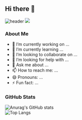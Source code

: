 ## Hi there 👋  

![header](https://capsule-render.vercel.app/api?type=wave&color=auto&height=300&section=header&text=capsule%20render&fontSize=90) 
<img src="https://capsule-render.vercel.app/api?type=wave&color=auto&height=300&section=header&text=capsule%20render&fontSize=90" />

### About Me  
- 🔭 I’m currently working on ...  
- 🌱 I’m currently learning ...  
- 👯 I’m looking to collaborate on ...  
- 🤔 I’m looking for help with ...  
- 💬 Ask me about ...  
- 📫 How to reach me: ...  
- 😄 Pronouns: ...  
- ⚡ Fun fact: ...  

### GitHub Stats  
![Anurag's GitHub stats](https://github-readme-stats.vercel.app/api?username=Dongsik0000&show_icons=true&theme=radical)  
![Top Langs](https://github-readme-stats.vercel.app/api/top-langs/?username=Dongsik0000&layout=compact)
